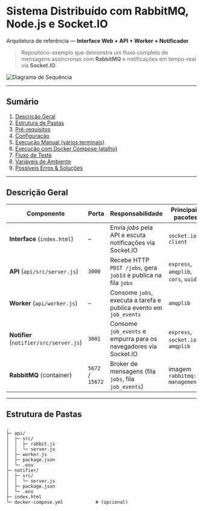 # Sistema Distribuído com RabbitMQ, Node.js e Socket.IO  
Arquitetura de referência ― **Interface Web + API + Worker + Notificador**

> Repositório-exemplo que demonstra um fluxo completo de mensagens assíncronas com **RabbitMQ** e notificações em tempo-real via **Socket.IO**.

![Diagrama de Sequência](./docs/sequence-diagram.png) <!-- opcional, adicione se criar a imagem -->

---

## Sumário
1. [Descrição Geral](#descrição-geral)  
2. [Estrutura de Pastas](#estrutura-de-pastas)  
3. [Pré-requisitos](#pré-requisitos)  
4. [Configuração](#configuração)  
5. [Execução Manual (vários terminais)](#execução-manual-vários-terminais)  
6. [Execução com Docker Compose (atalho)](#execução-com-docker-compose-atalho)  
7. [Fluxo de Teste](#fluxo-de-teste)  
8. [Variáveis de Ambiente](#variáveis-de-ambiente)  
9. [Possíveis Erros & Soluções](#possíveis-erros--soluções)  

---

## Descrição Geral

| Componente | Porta | Responsabilidade | Principais pacotes |
|------------|-------|------------------|--------------------|
| **Interface** (`index.html`) | – | Envia *jobs* pela API e escuta notificações via Socket.IO | `socket.io-client` |
| **API** (`api/src/server.js`) | `3000` | Recebe HTTP `POST /jobs`, gera `jobId` e publica na fila `jobs` | `express`, `amqplib`, `cors`, `uuid` |
| **Worker** (`api/worker.js`) | – | Consome `jobs`, executa a tarefa e publica evento em `job_events` | `amqplib` |
| **Notifier** (`notifier/src/server.js`) | `3001` | Consome `job_events` e empurra para os navegadores via Socket.IO | `express`, `socket.io`, `amqplib` |
| **RabbitMQ** (container) | `5672` / `15672` | Broker de mensagens (fila `jobs`, fila `job_events`) | imagem `rabbitmq:3-management` |

---

## Estrutura de Pastas

```text
.
├─ api/
│  ├─ src/
│  │  ├─ rabbit.js
│  │  └─ server.js
│  ├─ worker.js
│  ├─ package.json
│  └─ .env
├─ notifier/
│  ├─ src/
│  │  └─ server.js
│  ├─ package.json
│  └─ .env
├─ index.html
└─ docker-compose.yml            # (opcional)
